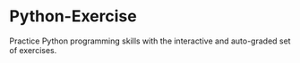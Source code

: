 # Python-Exercise
Practice Python programming skills with the interactive and auto-graded set of exercises.
